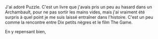 J'ai adoré Puzzle. C'est un livre que j'avais pris un peu au hasard dans un Archambault, pour ne pas sortir les mains vides, mais j'ai vraiment été surpris à quel point je me suis laissé entraîner dans l'histoire. C'est un peu comme la rencontre entre Dix petits nègres et le film The Game.

En y repensant bien, 
